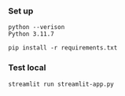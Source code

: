 ### Set up

```
python --verison
Python 3.11.7
```

```
pip install -r requirements.txt
```

### Test local
```
streamlit run streamlit-app.py
```

